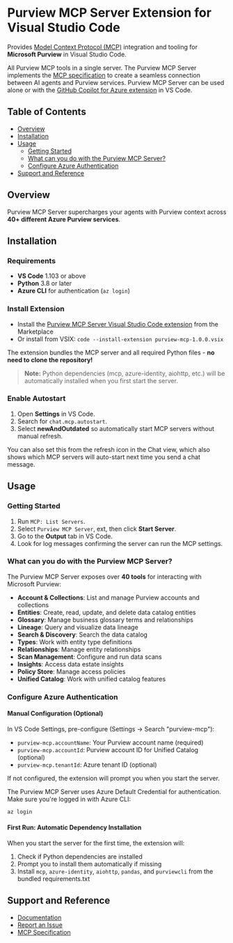 # Purview MCP Server Extension for Visual Studio Code

Provides [Model Context Protocol (MCP)](https://modelcontextprotocol.io) integration and tooling for **Microsoft Purview** in Visual Studio Code.

All Purview MCP tools in a single server. The Purview MCP Server implements the [MCP specification](https://modelcontextprotocol.io/introduction) to create a seamless connection between AI agents and Purview services. Purview MCP Server can be used alone or with the [GitHub Copilot for Azure extension](https://marketplace.visualstudio.com/items?itemName=ms-azuretools.vscode-azure-github-copilot) in VS Code.

## Table of Contents

* [Overview](#overview)
* [Installation](#installation)
* [Usage](#usage)
  * [Getting Started](#getting-started)
  * [What can you do with the Purview MCP Server?](#what-can-you-do-with-the-purview-mcp-server)
  * [Configure Azure Authentication](#configure-azure-authentication)
* [Support and Reference](#support-and-reference)

## Overview

Purview MCP Server supercharges your agents with Purview context across **40+ different Azure Purview services**.

## Installation

### Requirements

* **VS Code** 1.103 or above
* **Python** 3.8 or later
* **Azure CLI** for authentication (`az login`)

### Install Extension

* Install the [Purview MCP Server Visual Studio Code extension](https://marketplace.visualstudio.com/items?itemName=keayoub.purview-mcp) from the Marketplace
* Or install from VSIX: `code --install-extension purview-mcp-1.0.0.vsix`

The extension bundles the MCP server and all required Python files - **no need to clone the repository!**

> **Note:** Python dependencies (mcp, azure-identity, aiohttp, etc.) will be automatically installed when you first start the server.

### Enable Autostart

1. Open **Settings** in VS Code.
2. Search for `chat.mcp.autostart`.
3. Select **newAndOutdated** so automatically start MCP servers without manual refresh.

You can also set this from the refresh icon in the Chat view, which also shows which MCP servers will auto-start next time you send a chat message.

## Usage

### Getting Started

1. Run `MCP: List Servers`.
2. Select `Purview MCP Server`, ext, then click **Start Server**.
3. Go to the **Output** tab in VS Code.
4. Look for log messages confirming the server can run the MCP settings.

### What can you do with the Purview MCP Server?

The Purview MCP Server exposes over **40 tools** for interacting with Microsoft Purview:

* **Account & Collections**: List and manage Purview accounts and collections
* **Entities**: Create, read, update, and delete data catalog entities
* **Glossary**: Manage business glossary terms and relationships
* **Lineage**: Query and visualize data lineage
* **Search & Discovery**: Search the data catalog
* **Types**: Work with entity type definitions
* **Relationships**: Manage entity relationships
* **Scan Management**: Configure and run data scans
* **Insights**: Access data estate insights
* **Policy Store**: Manage access policies
* **Unified Catalog**: Work with unified catalog features

### Configure Azure Authentication

#### Manual Configuration (Optional)

In VS Code Settings, pre-configure (Settings → Search "purview-mcp"):

* `purview-mcp.accountName`: Your Purview account name (required)
* `purview-mcp.accountId`: Purview account ID for Unified Catalog (optional)
* `purview-mcp.tenantId`: Azure tenant ID (optional)

If not configured, the extension will prompt you when you start the server.

The Purview MCP Server uses Azure Default Credential for authentication. Make sure you're logged in with Azure CLI:

```bash
az login
```

#### First Run: Automatic Dependency Installation

When you start the server for the first time, the extension will:

1. Check if Python dependencies are installed
2. Prompt you to install them automatically if missing
3. Install `mcp`, `azure-identity`, `aiohttp`, `pandas`, and `purviewcli` from the bundled requirements.txt

## Support and Reference

* [Documentation](https://github.com/Keayoub/pvw-cli/tree/main/doc)
* [Report an Issue](https://github.com/Keayoub/pvw-cli/issues)
* [MCP Specification](https://modelcontextprotocol.io)

